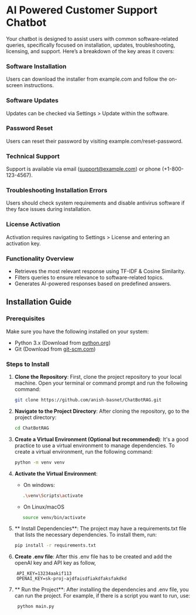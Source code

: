 # AI Powered Customer Support Chatbot

Your chatbot is designed to assist users with common software-related queries, specifically focused on installation, updates, troubleshooting, licensing, and support. Here’s a breakdown of the key areas it covers:

### Software Installation

Users can download the installer from example.com and follow the on-screen instructions.
### Software Updates

Updates can be checked via Settings > Update within the software.
### Password Reset

Users can reset their password by visiting example.com/reset-password.
### Technical Support

Support is available via email (support@example.com) or phone (+1-800-123-4567).
### Troubleshooting Installation Errors

Users should check system requirements and disable antivirus software if they face issues during installation.
### License Activation

Activation requires navigating to Settings > License and entering an activation key.
### Functionality Overview
- Retrieves the most relevant response using TF-IDF & Cosine Similarity.
- Filters queries to ensure relevance to software-related topics.
- Generates AI-powered responses based on predefined answers.


## Installation Guide

### Prerequisites
Make sure you have the following installed on your system:

- Python 3.x (Download from [python.org](https://www.python.org/downloads/))
- Git (Download from [git-scm.com](https://git-scm.com/))

### Steps to Install

1. **Clone the Repository**:
   First, clone the project repository to your local machine. Open your terminal or command prompt and run the following command:
   ```bash
   git clone https://github.com/anish-basnet/ChatBotRAG.git
   ```
2. **Navigate to the Project Directory**:
   After cloning the repository, go to the project directory:
   ```bash
   cd ChatBotRAG
   ```
   
3. **Create a Virtual Environment (Optional but recommended)**:
   It's a good practice to use a virtual environment to manage dependencies. To create a virtual environment, run the following command:
   ```bash
   python -m venv venv
   ```
   
4. **Activate the Virtual Environment**:
   * On windows:

    ```bash
       .\venv\Scripts\activate
    ```
   * On Linux/macOS

    ```bash
       source venv/bin/activate
    ```
5. ** Install Dependencies**:
   The project may have a requirements.txt file that lists the necessary dependencies. To install them, run:
   ```bash
   pip install -r requirements.txt
   ```
   
6. **Create .env file**:
    After this .env file has to be created and add the openAI key and API key as follow,

```document
    API_KEY=13234aakif113
    OPENAI_KEY=sk-proj-ajdfaisdfiakdfaksfakdkd
```

7. ** Run the Project**:
   After installing the dependencies and .env file, you can run the project. For example, if there is a script you want to run, use:
   ```bash
    python main.py
   ```
